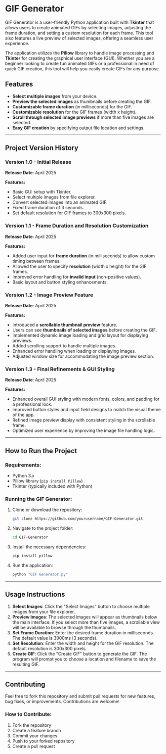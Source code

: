 # GIF Generator

GIF Generator is a user-friendly Python application built with **Tkinter** that allows users to create animated GIFs by selecting images, adjusting the frame duration, and setting a custom resolution for each frame. This tool also features a live preview of selected images, offering a seamless user experience.

The application utilizes the **Pillow** library to handle image processing and **Tkinter** for creating the graphical user interface (GUI). Whether you are a beginner looking to create fun animated GIFs or a professional in need of quick GIF creation, this tool will help you easily create GIFs for any purpose.

## Features

- **Select multiple images** from your device.
- **Preview the selected images** as thumbnails before creating the GIF.
- **Customizable frame duration** (in milliseconds) for the GIF.
- **Customizable resolution** for the GIF frames (width x height).
- **Scroll through selected image previews** if more than five images are selected.
- **Easy GIF creation** by specifying output file location and settings.

---

## Project Version History

### Version 1.0 - Initial Release
**Release Date**: April 2025

**Features:**
- Basic GUI setup with Tkinter.
- Select multiple images from file explorer.
- Convert selected images into an animated GIF.
- Fixed frame duration of 3 seconds.
- Set default resolution for GIF frames to 300x300 pixels.

### Version 1.1 - Frame Duration and Resolution Customization
**Release Date**: April 2025

**Features:**
- Added user input for **frame duration** (in milliseconds) to allow custom timing between frames.
- Allowed the user to specify **resolution** (width x height) for the GIF frames.
- Improved error handling for **invalid input** (non-positive values).
- Basic layout and button styling enhancements.

### Version 1.2 - Image Preview Feature
**Release Date**: April 2025

**Features:**
- Introduced a **scrollable thumbnail preview** feature.
- Users can see **thumbnails of selected images** before creating the GIF.
- Implemented dynamic image loading and grid layout for displaying previews.
- Added scrolling support to handle multiple images.
- Enhanced error handling when loading or displaying images.
- Adjusted window size for accommodating the image preview section.

### Version 1.3 - Final Refinements & GUI Styling
**Release Date**: April 2025

**Features:**
- Enhanced overall GUI styling with modern fonts, colors, and padding for a professional look.
- Improved button styles and input field designs to match the visual theme of the app.
- Refined image preview display with consistent styling in the scrollable frame.
- Optimized user experience by improving the image file handling logic.

---

## How to Run the Project

### Requirements:
- Python 3.x
- Pillow library (`pip install Pillow`)
- Tkinter (typically included with Python)

### Running the GIF Generator:

1. Clone or download the repository:
    ```bash
    git clone https://github.com/yourusername/GIF-Generator.git
    ```

2. Navigate to the project folder:
    ```bash
    cd GIF-Generator
    ```

3. Install the necessary dependencies:
    ```bash
    pip install pillow
    ```

4. Run the application:
    ```bash
    python "GIF Generator.py"
    ```

---

## Usage Instructions

1. **Select Images**: Click the "Select Images" button to choose multiple images from your file explorer.
2. **Preview Images**: The selected images will appear as thumbnails below the main interface. If you select more than five images, a scrollable view will be available to browse through the thumbnails.
3. **Set Frame Duration**: Enter the desired frame duration in milliseconds. The default value is 3000ms (3 seconds).
4. **Set Resolution**: Enter the width and height for the GIF resolution. The default resolution is 300x300 pixels.
5. **Create GIF**: Click the "Create GIF" button to generate the GIF. The program will prompt you to choose a location and filename to save the resulting GIF.

---

## Contributing

Feel free to fork this repository and submit pull requests for new features, bug fixes, or improvements. Contributions are welcome!

### How to Contribute:

1. Fork the repository
2. Create a feature branch
3. Commit your changes
4. Push to your forked repository
5. Create a pull request

